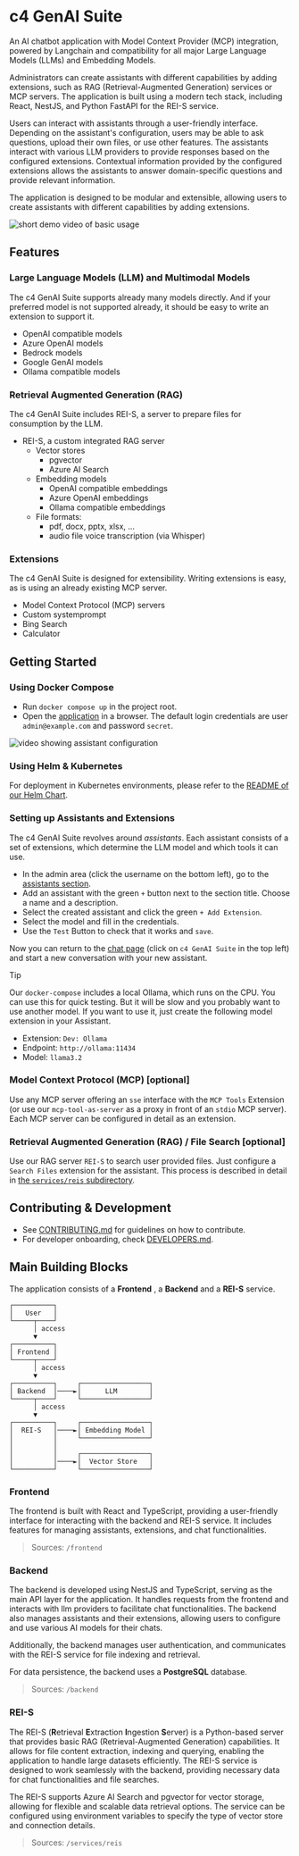 # c4 GenAI Suite

An AI chatbot application with Model Context Provider (MCP) integration, powered by Langchain and compatibility for all major Large Language Models (LLMs) and Embedding Models.

Administrators can create assistants with different capabilities by adding extensions, such as RAG (Retrieval-Augmented Generation) services or MCP servers. The application is built using a modern tech stack, including React, NestJS, and Python FastAPI for the REI-S service.

Users can interact with assistants through a user-friendly interface. Depending on the assistant's configuration, users may be able to ask questions, upload their own files, or use other features. The assistants interact with various LLM providers to provide responses based on the configured extensions. Contextual information provided by the configured extensions allows the assistants to answer domain-specific questions and provide relevant information.

The application is designed to be modular and extensible, allowing users to create assistants with different capabilities by adding extensions.

![short demo video of basic usage](demo/preview.webp)

## Features

### Large Language Models (LLM) and Multimodal Models

The c4 GenAI Suite supports already many models directly. And if your preferred model is not supported already, it should be easy to write an extension to support it.

* OpenAI compatible models
* Azure OpenAI models
* Bedrock models
* Google GenAI models
* Ollama compatible models

### Retrieval Augmented Generation (RAG)

The c4 GenAI Suite includes REI-S, a server to prepare files for consumption by the LLM.

* REI-S, a custom integrated RAG server
  * Vector stores
    * pgvector
    * Azure AI Search
  * Embedding models
    * OpenAI compatible embeddings
    * Azure OpenAI embeddings
    * Ollama compatible embeddings
  * File formats:
    * pdf, docx, pptx, xlsx, ...
    * audio file voice transcription (via Whisper)

### Extensions

The c4 GenAI Suite is designed for extensibility. Writing extensions is easy, as is using an already existing MCP server.

* Model Context Protocol (MCP) servers
* Custom systemprompt
* Bing Search
* Calculator


## Getting Started

### Using Docker Compose

- Run `docker compose up` in the project root.
- Open the [application](http://localhost:3333) in a browser. The default login credentials are user `admin@example.com` and password `secret`.

![video showing assistant configuration](demo/assistants.webp)

### Using Helm & Kubernetes

For deployment in Kubernetes environments, please refer to the [README of our Helm Chart](./helm-chart/README.md).

### Setting up Assistants and Extensions

The c4 GenAI Suite revolves around *assistants*.
Each assistant consists of a set of extensions, which determine the LLM model and which tools it can use.

- In the admin area (click the username on the bottom left), go to the [assistants section](http://localhost:3333/admin/assistants).
- Add an assistant with the green `+` button next to the section title. Choose a name and a description.
- Select the created assistant and click the green `+ Add Extension`.
- Select the model and fill in the credentials.
- Use the `Test` Button to check that it works and `save`.

Now you can return to the [chat page](http://localhost:3333/chat) (click on `c4 GenAI Suite` in the top left) and start a new conversation with your new assistant.

> [!TIP]
> Our `docker-compose` includes a local Ollama, which runs on the CPU. You can use this for quick testing. But it will be slow and you probably want to use another model. If you want to use it, just create the following model extension in your Assistant.
> * Extension: `Dev: Ollama`
> * Endpoint: `http://ollama:11434`
> * Model: `llama3.2`

### Model Context Protocol (MCP) [optional]

Use any MCP server offering an `sse` interface with the `MCP Tools` Extension (or use our `mcp-tool-as-server` as a proxy in front of an `stdio` MCP server).
Each MCP server can be configured in detail as an extension.

### Retrieval Augmented Generation (RAG) / File Search [optional]

Use our RAG server `REI-S` to search user provided files. Just configure a `Search Files` extension for the assistant.
This process is described in detail in [the `services/reis` subdirectory](services/reis/#example-configuration-in-c4).

## Contributing & Development

* See [CONTRIBUTING.md](CONTRIBUTING.md) for guidelines on how to contribute.
* For developer onboarding, check [DEVELOPERS.md](DEVELOPERS.md).

## Main Building Blocks

The application consists of a **Frontend** , a **Backend**  and a **REI-S**  service.

```
┌──────────┐
│   User   │
└─────┬────┘
      │ access
      ▼
┌──────────┐
│ Frontend │
└─────┬────┘
      │ access
      ▼
┌──────────┐     ┌─────────────────┐
│ Backend  │────►│      LLM        │
└─────┬────┘     └─────────────────┘
      │ access
      ▼
┌──────────┐     ┌─────────────────┐
│  REI-S   │────►│ Embedding Model │
│          │     └─────────────────┘
│          │
│          │     ┌─────────────────┐
│          │────►│  Vector Store   │
└──────────┘     └─────────────────┘
```


### Frontend

The frontend is built with React and TypeScript, providing a user-friendly interface for interacting with the backend and REI-S service. It includes features for managing assistants, extensions, and chat functionalities.

> Sources: `/frontend`

### Backend

The backend is developed using NestJS and TypeScript, serving as the main API layer for the application. It handles requests from the frontend and interacts with llm providers to facilitate chat functionalities. The backend also manages assistants and their extensions, allowing users to configure and use various AI models for their chats.

Additionally, the backend manages user authentication, and communicates with the REI-S service for file indexing and retrieval.

For data persistence, the backend uses a **PostgreSQL** database.

> Sources: `/backend`

### REI-S

The REI-S (**R**etrieval **E**xtraction **I**ngestion **S**erver) is a Python-based server that provides basic RAG (Retrieval-Augmented Generation) capabilities. It allows for file content extraction, indexing and querying, enabling the application to handle large datasets efficiently. The REI-S service is designed to work seamlessly with the backend, providing necessary data for chat functionalities and file searches.

The REI-S supports Azure AI Search and pgvector for vector storage, allowing for flexible and scalable data retrieval options. The service can be configured using environment variables to specify the type of vector store and connection details.

> Sources: `/services/reis`

